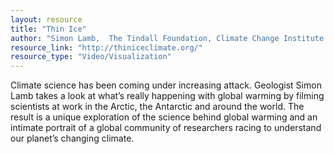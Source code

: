 ```yaml
---
layout: resource
title: "Thin Ice"
author: "Simon Lamb,  The Tindall Foundation, Climate Change Institute , Andrill, New Zealand Antarctic Research Institute"
resource_link: "http://thiniceclimate.org/"
resource_type: "Video/Visualization"
---
```


Climate science has been coming under increasing attack. Geologist Simon Lamb takes a look at what’s really happening with global warming by filming scientists at work in the Arctic, the Antarctic and around the world. The result is a unique exploration of the science behind global warming and an intimate portrait of a global community of researchers racing to understand our planet’s changing climate.